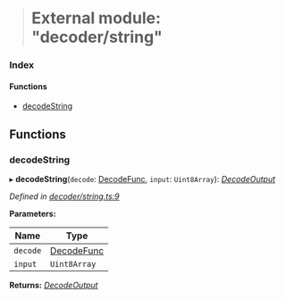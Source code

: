 > # External module: "decoder/string"

### Index

#### Functions

* [decodeString](_decoder_string_.md#decodestring)

## Functions

###  decodeString

▸ **decodeString**(`decode`: [DecodeFunc](_decoder_types_.md#decodefunc), `input`: `Uint8Array`): *[DecodeOutput](_decoder_types_.md#decodeoutput)*

*Defined in [decoder/string.ts:9](https://github.com/polkadot-js/common/blob/5aea366/packages/util-rlp/src/decoder/string.ts#L9)*

**Parameters:**

Name | Type |
------ | ------ |
`decode` | [DecodeFunc](_decoder_types_.md#decodefunc) |
`input` | `Uint8Array` |

**Returns:** *[DecodeOutput](_decoder_types_.md#decodeoutput)*